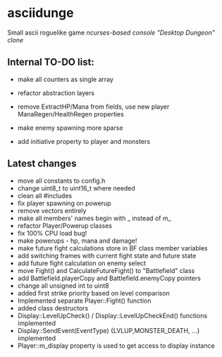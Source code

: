 # asciidunge
Small ascii roguelike game
*ncurses-based console "Desktop Dungeon" clone*

## Internal TO-DO list:
- make all counters as single array
- refactor abstraction layers

- remove ExtractHP/Mana from fields, use new player ManaRegen/HealthRegen properties
- make enemy spawning more sparse
- add initiative property to player and monsters

## Latest changes
+ move all constants to config.h
+ change uint8_t to uint16_t where needed
+ clean all #includes
+ fix player spawning on powerup
+ remove vectors entirely
+ make all members' names begin with _ instead of m_
+ refactor Player/Powerup classes
+ fix 100% CPU load bug!
+ make powerups - hp, mana and damage!
+ make future fight calculations store in BF class member variables
+ add switching frames with current fight state and future state
+ add future fight calculation on enemy select
+ move Fight() and CalculateFutureFight() to "Battlefield" class
+ add Battlefield.playerCopy and Battlefield.enemyCopy pointers 
+ change all unsigned int to uint8
+ added first strike priority based on level comparison
+ Implemented separate Player::Fight() function
+ added class destructors
+ Display::LevelUpCheck() / Display::LevelUpCheckEnd() functions implemented
+ Display::SendEvent(EventType) {LVLUP,MONSTER_DEATH, ...} implemented
+ Player::m_display property is used to get access to display instance
